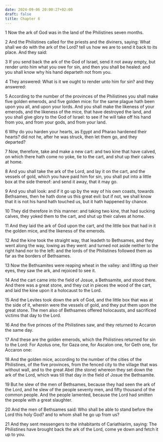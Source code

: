 ```yaml
---
date: 2024-09-06 20:00:27+02:00
draft: false
title: Chapter 6
---
```




1 Now the ark of God was in the land of the Philistines seven months.

2 And the Philistines called for the priests and the diviners, saying: What shall we do with the ark of the Lord? tell us how we are to send it back to its place. And they said:

3 If you send back the ark of the God of Israel, send it not away empty, but render unto him what you owe for sin, and then you shall be healed: and you shall know why his hand departeth not from you.

4 They answered: What is it we ought to render unto him for sin? and they answered:

5 According to the number of the provinces of the Philistines you shall make five golden emerods, and five golden mice: for the same plague hath been upon you all, and upon your lords. And you shall make the likeness of your emerods, and the likeness of the mice, that have destroyed the land, and you shall give glory to the God of Israel: to see if he will take off his hand from you, and from your gods, and from your land.

6 Why do you harden your hearts, as Egypt and Pharao hardened their hearts? did not he, after he was struck, then let them go, and they departed?

7 Now, therefore, take and make a new cart: and two kine that have calved, on which there hath come no yoke, tie to the cart, and shut up their calves at home.

8 And you shall take the ark of the Lord, and lay it on the cart, and the vessels of gold, which you have paid him for sin, you shall put into a little box at the side thereof: and send it away, that it may go.

9 And you shall look: and if it go up by the way of his own coasts, towards Bethsames, then he hath done us this great evil: but if not, we shall know that it is not his hand hath touched us, but it hath happened by chance.

10 They did therefore in this manner: and taking two kine, that had sucking calves, they yoked them to the cart, and shut up their calves at home.

11 And they laid the ark of God upon the cart, and the little box that had in it the golden mice, and the likeness of the emerods.

12 And the kine took the straight way, that leadeth to Bethsames, and they went along the way, lowing as they went: and turned not aside neither to the right hand nor to the left: and the lords of the Philistines followed them as far as the borders of Bethsames.

13 Now the Bethsamites were reaping wheat in the valley: and lifting up their eyes, they saw the ark, and rejoiced to see it.

14 And the cart came into the field of Josue, a Bethsamite, and stood there. And there was a great stone, and they cut in pieces the wood of the cart, and laid the kine upon it a holocaust to the Lord.

15 And the Levites took down the ark of God, and the little box that was at the side of it, wherein were the vessels of gold, and they put them upon the great stone. The men also of Bethsames offered holocausts, and sacrificed victims that day to the Lord.

16 And the five princes of the Philistines saw, and they returned to Accaron the same day.

17 And these are the golden emerods, which the Philistines returned for sin to the Lord: For Azotus one, for Gaza one, for Ascalon one, for Geth one, for Accaron one:

18 And the golden mice, according to the number of the cities of the Philistines, of the five provinces, from the fenced city to the village that was without wall, and to the great Abel (the stone) whereon they set down the ark of the Lord, which was till that day in the field of Josue the Bethsamite.

19 But he slew of the men of Bethsames, because they had seen the ark of the Lord, and he slew of the people seventy men, and fifty thousand of the common people. And the people lamented, because the Lord had smitten the people with a great slaughter.

20 And the men of Bethsames said: Who shall be able to stand before the Lord this holy God? and to whom shall he go up from us?

21 And they sent messengers to the inhabitants of Cariathiarim, saying: The Philistines have brought back the ark of the Lord, come ye down and fetch it up to you.

